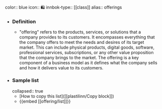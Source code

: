 color:: blue
icon:: 🛍️
innbok-type:: [[class]]
alias:: offerings

- ### Definition 
  - "offering" refers to the products, services, or solutions that a company provides to its customers. It encompasses everything that the company offers to meet the needs and desires of its target market. This can include physical products, digital goods, software, professional services, subscriptions, or any other value proposition that the company brings to the market. The offering is a key component of a business model as it defines what the company sells and how it delivers value to its customers.
- ### Sample list
  collapsed:: true
  - [How to copy this list]([[plastilinn/Copy block]])
  - {{embed [[offering/list]]}}



